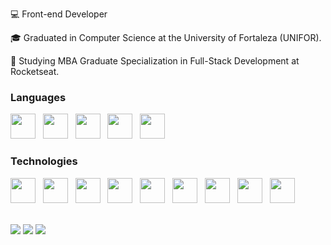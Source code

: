 💻 Front-end Developer

🎓 Graduated in Computer Science at the University of Fortaleza (UNIFOR).

📖 Studying MBA Graduate Specialization in Full-Stack Development at Rocketseat.

### Languages

<img src="https://cdn.jsdelivr.net/gh/devicons/devicon/icons/javascript/javascript-original.svg" width="40" heigth="40"/> &nbsp; 
<img src="https://cdn.jsdelivr.net/gh/devicons/devicon@latest/icons/typescript/typescript-original.svg" width="40" heigth="40"/> &nbsp; 
<img src="https://cdn.jsdelivr.net/gh/devicons/devicon/icons/html5/html5-original.svg" width="40" heigth="40"/> &nbsp; 
<img src="https://cdn.jsdelivr.net/gh/devicons/devicon/icons/css3/css3-original.svg" width="40" heigth="40"/> &nbsp; 
<img src="https://cdn.jsdelivr.net/gh/devicons/devicon/icons/python/python-original.svg" width="40" heigth="40"/> &nbsp; 

### Technologies 

<img src="https://cdn.jsdelivr.net/gh/devicons/devicon@latest/icons/git/git-original.svg" width="40" heigth="40"/> &nbsp;
<img src="https://cdn.jsdelivr.net/gh/devicons/devicon@latest/icons/nextjs/nextjs-original.svg" width="40" heigth="40"/> &nbsp;
<img src="https://cdn.jsdelivr.net/gh/devicons/devicon/icons/react/react-original.svg" width="40" heigth="40"/> &nbsp;
<img src="https://cdn.jsdelivr.net/gh/devicons/devicon@latest/icons/redux/redux-original.svg" width="40" heigth="40"/> &nbsp;
<img src="https://cdn.jsdelivr.net/gh/devicons/devicon/icons/bootstrap/bootstrap-original.svg" width="40" heigth="40"/> &nbsp;
<img src="https://cdn.jsdelivr.net/gh/devicons/devicon@latest/icons/materialui/materialui-plain.svg" width="40" heigth="40"/> &nbsp;
<img src="https://cdn.jsdelivr.net/gh/devicons/devicon@latest/icons/tailwindcss/tailwindcss-original.svg" width="40" heigth="40"/> &nbsp;
<img src="https://cdn.jsdelivr.net/gh/devicons/devicon@latest/icons/nodejs/nodejs-plain-wordmark.svg" width="40" heigth="40"/> &nbsp;
<img src="https://cdn.jsdelivr.net/gh/devicons/devicon/icons/angularjs/angularjs-original.svg" width="40" heigth="40"/> &nbsp;

<br>
  
<div>
<a href = "mailto:victor.tmeloo@gmail.com"><img src="https://img.shields.io/badge/Gmail-D14836?style=for-the-badge&logo=gmail&logoColor=white" target="_blank"></a>
<a href="https://www.linkedin.com/in/victor-torres-de-melo/" target="_blank"><img src="https://img.shields.io/badge/-LinkedIn-%230077B5?style=for-the-badge&logo=linkedin&logoColor=white" target="_blank"></a> 
<a href="https://instagram.com/VictorTmelo_" target="_blank"><img src="https://img.shields.io/badge/-Instagram-%23E4405F?style=for-the-badge&logo=instagram&logoColor=white" target="_blank"></a>
</div>
